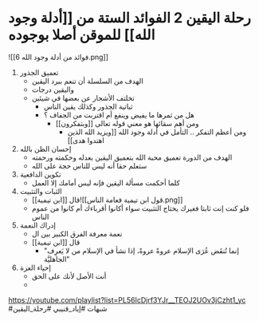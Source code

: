 # رحلة اليقين 2 الفوائد **الستة** من [[أدلة وجود الله]] للموقن أصلا بوجوده
![[6 فوائد من أدلة وجود الله.png]]
1. تعميق الجذور
	-  الهدف من السلسلة أن تنعم ببرد اليقين
	- واليقين درجات
	- تخلتف الأشجار عن بعضها في شيئين
		- ثباتية الجذور وكذلك يقين الناس
		- هل من ثمرها ما يفيض وينفع أم اقتربت من الجفاف ؟
			- ومن أهم سقائها هو معني قوله تعالى [[وبتفكرون]]
				- ومن أعظم التفكر .. التأمل في أدلة وجود الله [[ويزيد الله الذين اهتدوا هدى]]
2.  إحسان الظن بالله
	- الهدف من الدورة تعميق محبة الله بتعميق اليقين بعدله وحكمته ورحمته
	- ستعلم حقا أنه ليس للناس حجة على الله 
3. تكوين الدافعية
	- كلما أحكمت مسألة اليقين فإنه ليس أمامك إلا العمل
4. الثبات والتثبيت
	- قال [[ابن تيمية]]![[قول ابن تيمية فعامة الناس.png]]
	- فلو كنت إنت ثابتا فغيرك يحتاج التثبيت سواء أكانوا أقرباءك أم كانوا من عموم الناس
5. إدراك النعمة
	- نعمة معرفة الفرق الكبير بين ال
	- قال [[ابن تيمية]]
		- "إنما تُنقَض عُرَى الإسلام عروةً عروةً، إذا نشأ في الإسلام من لا يَعرِف الجاهليَّة"
6. إحياء العزة
	- أنت الأصل لأنك على الحق
	- 
https://youtube.com/playlist?list=PL56IcDjrf3YJr__TEOJ2UOv3jCzht1_yc
#شبهات
#إياد_قنيبي
#رحلة_اليقين